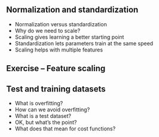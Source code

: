 ## Normalization and standardization
  - Normalization versus standardization
  - Why do we need to scale?
  - Scaling gives learning a better starting point
  - Standardization lets parameters train at the same speed
  - Scaling helps with multiple features
## Exercise – Feature scaling
## Test and training datasets
  - What is overfitting?
  - How can we avoid overfitting?
  - What is a test dataset?
  - OK, but what’s the point?
  - What does that mean for cost functions?